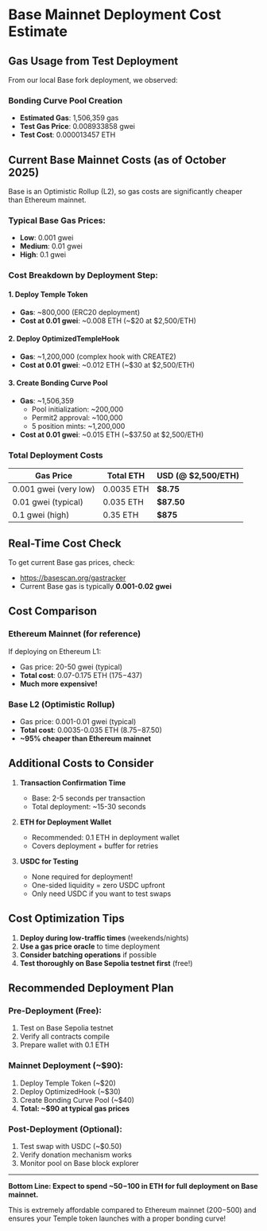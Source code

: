 # Base Mainnet Deployment Cost Estimate

## Gas Usage from Test Deployment

From our local Base fork deployment, we observed:

### Bonding Curve Pool Creation
- **Estimated Gas**: 1,506,359 gas
- **Test Gas Price**: 0.008933858 gwei
- **Test Cost**: 0.000013457 ETH

## Current Base Mainnet Costs (as of October 2025)

Base is an Optimistic Rollup (L2), so gas costs are significantly cheaper than Ethereum mainnet.

### Typical Base Gas Prices:
- **Low**: 0.001 gwei
- **Medium**: 0.01 gwei
- **High**: 0.1 gwei

### Cost Breakdown by Deployment Step:

#### 1. Deploy Temple Token
- **Gas**: ~800,000 (ERC20 deployment)
- **Cost at 0.01 gwei**: ~0.008 ETH (~$20 at $2,500/ETH)

#### 2. Deploy OptimizedTempleHook
- **Gas**: ~1,200,000 (complex hook with CREATE2)
- **Cost at 0.01 gwei**: ~0.012 ETH (~$30 at $2,500/ETH)

#### 3. Create Bonding Curve Pool
- **Gas**: ~1,506,359
  - Pool initialization: ~200,000
  - Permit2 approval: ~100,000
  - 5 position mints: ~1,200,000
- **Cost at 0.01 gwei**: ~0.015 ETH (~$37.50 at $2,500/ETH)

### Total Deployment Costs

| Gas Price | Total ETH | USD (@ $2,500/ETH) |
|-----------|-----------|-------------------|
| 0.001 gwei (very low) | 0.0035 ETH | **$8.75** |
| 0.01 gwei (typical) | 0.035 ETH | **$87.50** |
| 0.1 gwei (high) | 0.35 ETH | **$875** |

## Real-Time Cost Check

To get current Base gas prices, check:
- https://basescan.org/gastracker
- Current Base gas is typically **0.001-0.02 gwei**

## Cost Comparison

### Ethereum Mainnet (for reference)
If deploying on Ethereum L1:
- Gas price: 20-50 gwei (typical)
- **Total cost**: 0.07-0.175 ETH ($175-$437)
- **Much more expensive!**

### Base L2 (Optimistic Rollup)
- Gas price: 0.001-0.01 gwei (typical)
- **Total cost**: 0.0035-0.035 ETH ($8.75-$87.50)
- **~95% cheaper than Ethereum mainnet**

## Additional Costs to Consider

1. **Transaction Confirmation Time**
   - Base: 2-5 seconds per transaction
   - Total deployment: ~15-30 seconds

2. **ETH for Deployment Wallet**
   - Recommended: 0.1 ETH in deployment wallet
   - Covers deployment + buffer for retries

3. **USDC for Testing**
   - None required for deployment!
   - One-sided liquidity = zero USDC upfront
   - Only need USDC if you want to test swaps

## Cost Optimization Tips

1. **Deploy during low-traffic times** (weekends/nights)
2. **Use a gas price oracle** to time deployment
3. **Consider batching operations** if possible
4. **Test thoroughly on Base Sepolia testnet first** (free!)

## Recommended Deployment Plan

### Pre-Deployment (Free):
1. Test on Base Sepolia testnet
2. Verify all contracts compile
3. Prepare wallet with 0.1 ETH

### Mainnet Deployment (~$90):
1. Deploy Temple Token (~$20)
2. Deploy OptimizedHook (~$30)
3. Create Bonding Curve Pool (~$40)
4. **Total: ~$90 at typical gas prices**

### Post-Deployment (Optional):
1. Test swap with USDC (~$0.50)
2. Verify donation mechanism works
3. Monitor pool on Base block explorer

---

**Bottom Line: Expect to spend ~$50-$100 in ETH for full deployment on Base mainnet.**

This is extremely affordable compared to Ethereum mainnet ($200-$500) and ensures your Temple token launches with a proper bonding curve!
